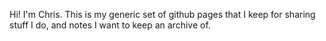 
Hi! I'm Chris. This is my generic set of github pages that I keep for sharing stuff I do, and notes I want to keep an archive of.
